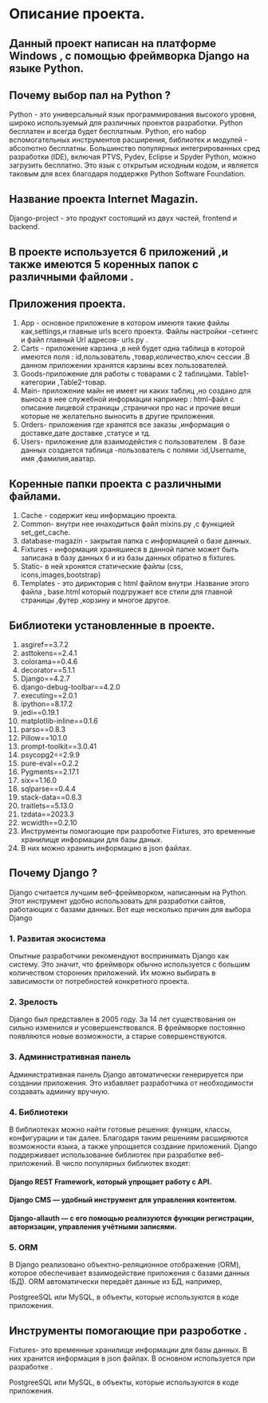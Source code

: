 # Описание проекта.
## Данный проект написан на платформе Windows , c помощью фреймворка Django на языке Python.
## Почему выбор пал на Python ?
Python - это универсальный язык программирования высокого уровня,
широко используемый для различных проектов разработки.
Python бесплатен и всегда будет бесплатным. 
Python, его набор вспомогательных инструментов расширения, библиотек и модулей - абсолютно бесплатны. Большинство популярных интегрированных сред разработки (IDE),
включая PTVS, Pydev, Eclipse и Spyder Python, можно загрузить бесплатно. 
Это язык с открытым исходным кодом, и является таковым для всех благодаря поддержке Python Software Foundation. 
## Название проекта Internet Magazin.
Django-project - это продукт состоящий из двух частей, frontend и  backend.

## В проекте используется 6 приложений ,и также имеются 5 коренных папок с различными файломи .
## Приложения проекта.
1. App - основное приложение в котором имеютя такие файлы как,settings,и главные  urls всего проекта. Файлы настройки -сетингс и файл главный Url адресов- urls.py .
2. Carts - приложение карзина ,в ней будет одна таблица в которой имеются поля : id,пользователь ,товар,количество,ключ сессии .В данном приложении хранятся карзины всех пользователей.
3. Goods-приложение для работы с товарами с 2 таблицами. Table1-категории ,Table2-товар.
4. Main- приложение майн не имеет ни каких таблиц ,но создано для выноса в нее служебной информации например : html-файл с описание лицевой страницы ,странички про нас и прочие веши которые не желательно выносить в другие приложения.
5. Orders- приложения где хранятся все заказы ,информация о доставке,дате доставке ,статусе и тд.
6. Users- приложение для взаимодейстия с пользователем .  В базе данных создается таблица -пользователь  с полями :id,Username, имя ,фамилия,аватар.
## Коренные папки проекта с различными файлами.
1. Cache - содержит кеш информацию проекта.
2. Common- внутри нее инаходиться файл mixins.py ,c функцией set_get_cache.
3. database-magazin - закрытая папка с информацией о базе данных.
4. Fixtures - информация храняшиеся в данной папке может быть записана в базу данных б и из базы данных обратно в fixtures.
5. Static- в ней хронятся статические файлы (css, icons,images,bootstrap)
6. Templates - это дириктория с html файлом внутри .Название этого файла , base.html который подгружает все стили для главной страницы ,футер ,корзину и многое другое. 
## Библиотеки установленные в проекте.
1. asgiref==3.7.2
2. asttokens==2.4.1
3. colorama==0.4.6
4. decorator==5.1.1
5. Django==4.2.7
6. django-debug-toolbar==4.2.0
7. executing==2.0.1
8. ipython==8.17.2
9. jedi==0.19.1
10. matplotlib-inline==0.1.6
11. parso==0.8.3
12. Pillow==10.1.0
13. prompt-toolkit==3.0.41
14. psycopg2==2.9.9
15. pure-eval==0.2.2
16. Pygments==2.17.1
17. six==1.16.0
18. sqlparse==0.4.4
19. stack-data==0.6.3
20. traitlets==5.13.0
21. tzdata==2023.3
22. wcwidth==0.2.10
23. Инструменты помогающие при разроботке Fixtures, это временные хранилище информации для базы даных.
24. В них можно хранить информацию в json файлах. 
## Почему Django ?
Django считается лучшим веб-фреймворком, написанным на Python. 
Этот инструмент удобно использовать для разработки сайтов, работающих с базами данных.  Вот еще несколько причин для выбора Django
### 1. Развитая экосистема
Опытные разработчики рекомендуют воспринимать Django как систему.
Это значит, что фреймворк обычно используется с большим количеством сторонних приложений.
Их можно выбирать в зависимости от потребностей конкретного проекта.
### 2. Зрелость
Django был представлен в 2005 году. За 14 лет существования он сильно изменился и усовершенствовался. 
В фреймворке постоянно появляются новые возможности, а старые совершенствуются.
### 3. Административная панель
Административная панель Django автоматически генерируется при создании приложения.
Это избавляет разработчика от необходимости создавать админку вручную.  
### 4. Библиотеки
  В библиотеках можно найти готовые решения: функции, классы, конфигурации и так далее.
  Благодаря таким решениям расширяются возможности языка, а также упрощается создание приложений.
Django поддерживает использование библиотек при разработке веб-приложений. В число популярных библиотек 
  входят:

#### Django REST Framework, который упрощает работу с API.
#### Django CMS — удобный инструмент для управления контентом.
#### Django-allauth — с его помощью реализуются функции регистрации, авторизации, управления учётными записями.
### 5. ORM
В Django реализовано объектно-реляционное отображение (ORM), которое обеспечивает взаимодействие
приложения с базами данных (БД). ORM автоматически передаёт данные из БД, например,
 
PostgreeSQL или MySQL, в объекты, которые используются в коде приложения. 



## Инструменты помогающие при разроботке .
Fixtures- это временные хранилище информации для базы данных.
В них хранится  информация в json файлах. В основном используется при разработке . 
 
PostgreeSQL или MySQL, в объекты, которые используются в коде приложения.
 
